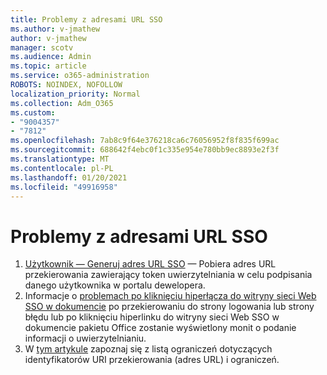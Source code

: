 ```yaml
---
title: Problemy z adresami URL SSO
ms.author: v-jmathew
author: v-jmathew
manager: scotv
ms.audience: Admin
ms.topic: article
ms.service: o365-administration
ROBOTS: NOINDEX, NOFOLLOW
localization_priority: Normal
ms.collection: Adm_O365
ms.custom:
- "9004357"
- "7812"
ms.openlocfilehash: 7ab8c9f64e376218ca6c76056952f8f835f699ac
ms.sourcegitcommit: 688642f4ebc0f1c335e954e780bb9ec8893e2f3f
ms.translationtype: MT
ms.contentlocale: pl-PL
ms.lasthandoff: 01/20/2021
ms.locfileid: "49916958"
---
```

# <a name="sso-url-issues"></a>Problemy z adresami URL SSO

1. [Użytkownik — Generuj adres URL SSO](https://docs.microsoft.com/rest/api/apimanagement/2019-12-01/User/GenerateSsoUrl) — Pobiera adres URL przekierowania zawierający token uwierzytelniania w celu podpisania danego użytkownika w portalu dewelopera.
2. Informacje o [problemach po kliknięciu hiperłącza do witryny sieci Web SSO w dokumencie](https://docs.microsoft.com/office/troubleshoot/office-suite-issues/click-hyperlink-to-sso-website) po przekierowaniu do strony logowania lub strony błędu lub po kliknięciu hiperlinku do witryny sieci Web SSO w dokumencie pakietu Office zostanie wyświetlony monit o podanie informacji o uwierzytelnianiu.
3. W [tym artykule](https://docs.microsoft.com/azure/active-directory/develop/reply-url) zapoznaj się z listą ograniczeń dotyczących identyfikatorów URI przekierowania (adres URL) i ograniczeń.
